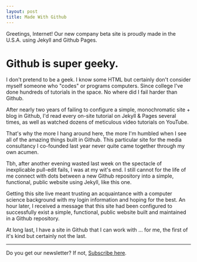 ```yaml
---
layout: post
title: Made With Github 
---
```



<div class="message">
  Greetings, Internet! Our new company beta site is proudly made in the U.S.A. using Jekyll and Github Pages. 
</div>

# Github is super geeky.

I don't pretend to be a geek. I know some HTML but certainly don't consider myself someone who "codes" or programs computers. Since college I've done hundreds of tutorials in the space.  No where did I fail harder than Github. 

After nearly two years of failing to configure a simple, monochromatic site + blog in Github, I'd read every on-site tutorial on Jekyll & Pages several times, as well as watched dozens of meticulous video tutorials on YouTube. 

That's why the more I hang around here, the more I'm humbled when I see all of the amazing things built in Github. This particular site for the media consultancy I co-founded last year never quite came together through my own acumen.

Tbh, after another evening wasted last week on the spectacle of inexplicable pull-edit fails, I was at my wit's end. I still cannot for the life of me connect with dots between a new Github repository into a simple, functional, public website using Jekyll, like this one.

Getting this site live meant trusting an acquaintance with a computer science background with my login information and hoping for the best. An hour later, I received a message that this site had been configured to successfully exist a simple, functional, public website built and maintained in a Github repository. 

At long last, I have a site in Github that I can work with ... for me, the first of it's kind but certainly not the last. 

-----

Do you get our newsletter? If not, <a href="https://tinyletter.com/pab">Subscribe here</a>.
